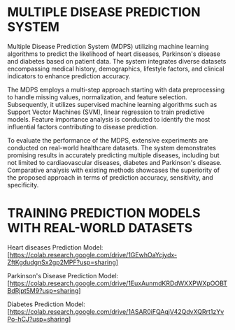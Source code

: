  #                 MULTIPLE DISEASE PREDICTION SYSTEM

Multiple Disease Prediction System (MDPS) utilizing machine learning algorithms to predict the likelihood of heart diseases, Parkinson's disease and diabetes based on patient data. The system integrates diverse datasets encompassing medical history, demographics, lifestyle factors, and clinical indicators to enhance prediction accuracy.

The MDPS employs a multi-step approach starting with data preprocessing to handle missing values, normalization, and feature selection. Subsequently, it utilizes supervised machine learning algorithms such as Support Vector Machines (SVM), linear regression to train predictive models. Feature importance analysis is conducted to identify the most influential factors contributing to disease prediction.

To evaluate the performance of the MDPS, extensive experiments are conducted on real-world healthcare datasets. The system demonstrates promising results in accurately predicting multiple diseases, including but not limited to cardiaovascular diseases, diabetes and Parkinson's disease. Comparative analysis with existing methods showcases the superiority of the proposed approach in terms of prediction accuracy, sensitivity, and specificity.

# TRAINING PREDICTION MODELS WITH REAL-WORLD DATASETS

Heart diseases Prediction Model: 
[https://colab.research.google.com/drive/1GEwhOaYcjydx-ZftKgdudgnSx2gp2MPF?usp=sharing]

Parkinson's Disease Prediction Model: 
[https://colab.research.google.com/drive/1EuxAunmdKRDdWXXPWXpOOBTBdRjpt5M9?usp=sharing]

Diabetes Prediction Model: 
[https://colab.research.google.com/drive/1ASAR0iFQAqjV42QdvXQRrt1zYvPo-hCJ?usp=sharing]




